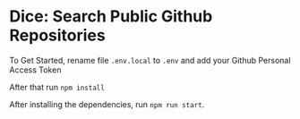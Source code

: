 # Dice: Search Public Github Repositories

To Get Started, rename file `.env.local` to `.env` and add your Github Personal Access Token

After that run `npm install`

After installing the dependencies, run `npm run start`.
